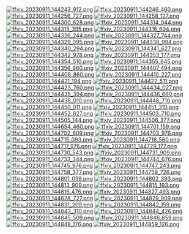 [![ffxiv_20230911_144243_912.png](./image_e_letters_thumb/ffxiv_20230911_144243_912.png.thumb.jpg)](./image_e_letters/ffxiv_20230911_144243_912.png) 
[![ffxiv_20230911_144246_460.png](./image_e_letters_thumb/ffxiv_20230911_144246_460.png.thumb.jpg)](./image_e_letters/ffxiv_20230911_144246_460.png) 
[![ffxiv_20230911_144256_727.png](./image_e_letters_thumb/ffxiv_20230911_144256_727.png.thumb.jpg)](./image_e_letters/ffxiv_20230911_144256_727.png) 
[![ffxiv_20230911_144258_127.png](./image_e_letters_thumb/ffxiv_20230911_144258_127.png.thumb.jpg)](./image_e_letters/ffxiv_20230911_144258_127.png) 
[![ffxiv_20230911_144300_628.png](./image_e_letters_thumb/ffxiv_20230911_144300_628.png.thumb.jpg)](./image_e_letters/ffxiv_20230911_144300_628.png) 
[![ffxiv_20230911_144314_044.png](./image_e_letters_thumb/ffxiv_20230911_144314_044.png.thumb.jpg)](./image_e_letters/ffxiv_20230911_144314_044.png) 
[![ffxiv_20230911_144315_395.png](./image_e_letters_thumb/ffxiv_20230911_144315_395.png.thumb.jpg)](./image_e_letters/ffxiv_20230911_144315_395.png) 
[![ffxiv_20230911_144316_694.png](./image_e_letters_thumb/ffxiv_20230911_144316_694.png.thumb.jpg)](./image_e_letters/ffxiv_20230911_144316_694.png) 
[![ffxiv_20230911_144326_244.png](./image_e_letters_thumb/ffxiv_20230911_144326_244.png.thumb.jpg)](./image_e_letters/ffxiv_20230911_144326_244.png) 
[![ffxiv_20230911_144327_744.png](./image_e_letters_thumb/ffxiv_20230911_144327_744.png.thumb.jpg)](./image_e_letters/ffxiv_20230911_144327_744.png) 
[![ffxiv_20230911_144329_095.png](./image_e_letters_thumb/ffxiv_20230911_144329_095.png.thumb.jpg)](./image_e_letters/ffxiv_20230911_144329_095.png) 
[![ffxiv_20230911_144338_994.png](./image_e_letters_thumb/ffxiv_20230911_144338_994.png.thumb.jpg)](./image_e_letters/ffxiv_20230911_144338_994.png) 
[![ffxiv_20230911_144340_294.png](./image_e_letters_thumb/ffxiv_20230911_144340_294.png.thumb.jpg)](./image_e_letters/ffxiv_20230911_144340_294.png) 
[![ffxiv_20230911_144341_627.png](./image_e_letters_thumb/ffxiv_20230911_144341_627.png.thumb.jpg)](./image_e_letters/ffxiv_20230911_144341_627.png) 
[![ffxiv_20230911_144342_978.png](./image_e_letters_thumb/ffxiv_20230911_144342_978.png.thumb.jpg)](./image_e_letters/ffxiv_20230911_144342_978.png) 
[![ffxiv_20230911_144353_177.png](./image_e_letters_thumb/ffxiv_20230911_144353_177.png.thumb.jpg)](./image_e_letters/ffxiv_20230911_144353_177.png) 
[![ffxiv_20230911_144354_510.png](./image_e_letters_thumb/ffxiv_20230911_144354_510.png.thumb.jpg)](./image_e_letters/ffxiv_20230911_144354_510.png) 
[![ffxiv_20230911_144355_645.png](./image_e_letters_thumb/ffxiv_20230911_144355_645.png.thumb.jpg)](./image_e_letters/ffxiv_20230911_144355_645.png) 
[![ffxiv_20230911_144356_960.png](./image_e_letters_thumb/ffxiv_20230911_144356_960.png.thumb.jpg)](./image_e_letters/ffxiv_20230911_144356_960.png) 
[![ffxiv_20230911_144407_494.png](./image_e_letters_thumb/ffxiv_20230911_144407_494.png.thumb.jpg)](./image_e_letters/ffxiv_20230911_144407_494.png) 
[![ffxiv_20230911_144408_860.png](./image_e_letters_thumb/ffxiv_20230911_144408_860.png.thumb.jpg)](./image_e_letters/ffxiv_20230911_144408_860.png) 
[![ffxiv_20230911_144410_227.png](./image_e_letters_thumb/ffxiv_20230911_144410_227.png.thumb.jpg)](./image_e_letters/ffxiv_20230911_144410_227.png) 
[![ffxiv_20230911_144421_194.png](./image_e_letters_thumb/ffxiv_20230911_144421_194.png.thumb.jpg)](./image_e_letters/ffxiv_20230911_144421_194.png) 
[![ffxiv_20230911_144422_511.png](./image_e_letters_thumb/ffxiv_20230911_144422_511.png.thumb.jpg)](./image_e_letters/ffxiv_20230911_144422_511.png) 
[![ffxiv_20230911_144423_760.png](./image_e_letters_thumb/ffxiv_20230911_144423_760.png.thumb.jpg)](./image_e_letters/ffxiv_20230911_144423_760.png) 
[![ffxiv_20230911_144434_027.png](./image_e_letters_thumb/ffxiv_20230911_144434_027.png.thumb.jpg)](./image_e_letters/ffxiv_20230911_144434_027.png) 
[![ffxiv_20230911_144435_394.png](./image_e_letters_thumb/ffxiv_20230911_144435_394.png.thumb.jpg)](./image_e_letters/ffxiv_20230911_144435_394.png) 
[![ffxiv_20230911_144436_660.png](./image_e_letters_thumb/ffxiv_20230911_144436_660.png.thumb.jpg)](./image_e_letters/ffxiv_20230911_144436_660.png) 
[![ffxiv_20230911_144438_010.png](./image_e_letters_thumb/ffxiv_20230911_144438_010.png.thumb.jpg)](./image_e_letters/ffxiv_20230911_144438_010.png) 
[![ffxiv_20230911_144448_710.png](./image_e_letters_thumb/ffxiv_20230911_144448_710.png.thumb.jpg)](./image_e_letters/ffxiv_20230911_144448_710.png) 
[![ffxiv_20230911_144450_011.png](./image_e_letters_thumb/ffxiv_20230911_144450_011.png.thumb.jpg)](./image_e_letters/ffxiv_20230911_144450_011.png) 
[![ffxiv_20230911_144451_310.png](./image_e_letters_thumb/ffxiv_20230911_144451_310.png.thumb.jpg)](./image_e_letters/ffxiv_20230911_144451_310.png) 
[![ffxiv_20230911_144452_627.png](./image_e_letters_thumb/ffxiv_20230911_144452_627.png.thumb.jpg)](./image_e_letters/ffxiv_20230911_144452_627.png) 
[![ffxiv_20230911_144503_710.png](./image_e_letters_thumb/ffxiv_20230911_144503_710.png.thumb.jpg)](./image_e_letters/ffxiv_20230911_144503_710.png) 
[![ffxiv_20230911_144505_144.png](./image_e_letters_thumb/ffxiv_20230911_144505_144.png.thumb.jpg)](./image_e_letters/ffxiv_20230911_144505_144.png) 
[![ffxiv_20230911_144506_377.png](./image_e_letters_thumb/ffxiv_20230911_144506_377.png.thumb.jpg)](./image_e_letters/ffxiv_20230911_144506_377.png) 
[![ffxiv_20230911_144654_460.png](./image_e_letters_thumb/ffxiv_20230911_144654_460.png.thumb.jpg)](./image_e_letters/ffxiv_20230911_144654_460.png) 
[![ffxiv_20230911_144701_159.png](./image_e_letters_thumb/ffxiv_20230911_144701_159.png.thumb.jpg)](./image_e_letters/ffxiv_20230911_144701_159.png) 
[![ffxiv_20230911_144702_609.png](./image_e_letters_thumb/ffxiv_20230911_144702_609.png.thumb.jpg)](./image_e_letters/ffxiv_20230911_144702_609.png) 
[![ffxiv_20230911_144703_976.png](./image_e_letters_thumb/ffxiv_20230911_144703_976.png.thumb.jpg)](./image_e_letters/ffxiv_20230911_144703_976.png) 
[![ffxiv_20230911_144715_093.png](./image_e_letters_thumb/ffxiv_20230911_144715_093.png.thumb.jpg)](./image_e_letters/ffxiv_20230911_144715_093.png) 
[![ffxiv_20230911_144716_560.png](./image_e_letters_thumb/ffxiv_20230911_144716_560.png.thumb.jpg)](./image_e_letters/ffxiv_20230911_144716_560.png) 
[![ffxiv_20230911_144717_976.png](./image_e_letters_thumb/ffxiv_20230911_144717_976.png.thumb.jpg)](./image_e_letters/ffxiv_20230911_144717_976.png) 
[![ffxiv_20230911_144729_177.png](./image_e_letters_thumb/ffxiv_20230911_144729_177.png.thumb.jpg)](./image_e_letters/ffxiv_20230911_144729_177.png) 
[![ffxiv_20230911_144730_543.png](./image_e_letters_thumb/ffxiv_20230911_144730_543.png.thumb.jpg)](./image_e_letters/ffxiv_20230911_144730_543.png) 
[![ffxiv_20230911_144731_909.png](./image_e_letters_thumb/ffxiv_20230911_144731_909.png.thumb.jpg)](./image_e_letters/ffxiv_20230911_144731_909.png) 
[![ffxiv_20230911_144733_344.png](./image_e_letters_thumb/ffxiv_20230911_144733_344.png.thumb.jpg)](./image_e_letters/ffxiv_20230911_144733_344.png) 
[![ffxiv_20230911_144744_676.png](./image_e_letters_thumb/ffxiv_20230911_144744_676.png.thumb.jpg)](./image_e_letters/ffxiv_20230911_144744_676.png) 
[![ffxiv_20230911_144745_976.png](./image_e_letters_thumb/ffxiv_20230911_144745_976.png.thumb.jpg)](./image_e_letters/ffxiv_20230911_144745_976.png) 
[![ffxiv_20230911_144747_243.png](./image_e_letters_thumb/ffxiv_20230911_144747_243.png.thumb.jpg)](./image_e_letters/ffxiv_20230911_144747_243.png) 
[![ffxiv_20230911_144758_377.png](./image_e_letters_thumb/ffxiv_20230911_144758_377.png.thumb.jpg)](./image_e_letters/ffxiv_20230911_144758_377.png) 
[![ffxiv_20230911_144759_726.png](./image_e_letters_thumb/ffxiv_20230911_144759_726.png.thumb.jpg)](./image_e_letters/ffxiv_20230911_144759_726.png) 
[![ffxiv_20230911_144801_059.png](./image_e_letters_thumb/ffxiv_20230911_144801_059.png.thumb.jpg)](./image_e_letters/ffxiv_20230911_144801_059.png) 
[![ffxiv_20230911_144802_393.png](./image_e_letters_thumb/ffxiv_20230911_144802_393.png.thumb.jpg)](./image_e_letters/ffxiv_20230911_144802_393.png) 
[![ffxiv_20230911_144813_909.png](./image_e_letters_thumb/ffxiv_20230911_144813_909.png.thumb.jpg)](./image_e_letters/ffxiv_20230911_144813_909.png) 
[![ffxiv_20230911_144815_193.png](./image_e_letters_thumb/ffxiv_20230911_144815_193.png.thumb.jpg)](./image_e_letters/ffxiv_20230911_144815_193.png) 
[![ffxiv_20230911_144816_476.png](./image_e_letters_thumb/ffxiv_20230911_144816_476.png.thumb.jpg)](./image_e_letters/ffxiv_20230911_144816_476.png) 
[![ffxiv_20230911_144827_493.png](./image_e_letters_thumb/ffxiv_20230911_144827_493.png.thumb.jpg)](./image_e_letters/ffxiv_20230911_144827_493.png) 
[![ffxiv_20230911_144828_727.png](./image_e_letters_thumb/ffxiv_20230911_144828_727.png.thumb.jpg)](./image_e_letters/ffxiv_20230911_144828_727.png) 
[![ffxiv_20230911_144829_909.png](./image_e_letters_thumb/ffxiv_20230911_144829_909.png.thumb.jpg)](./image_e_letters/ffxiv_20230911_144829_909.png) 
[![ffxiv_20230911_144831_209.png](./image_e_letters_thumb/ffxiv_20230911_144831_209.png.thumb.jpg)](./image_e_letters/ffxiv_20230911_144831_209.png) 
[![ffxiv_20230911_144842_159.png](./image_e_letters_thumb/ffxiv_20230911_144842_159.png.thumb.jpg)](./image_e_letters/ffxiv_20230911_144842_159.png) 
[![ffxiv_20230911_144843_310.png](./image_e_letters_thumb/ffxiv_20230911_144843_310.png.thumb.jpg)](./image_e_letters/ffxiv_20230911_144843_310.png) 
[![ffxiv_20230911_144844_426.png](./image_e_letters_thumb/ffxiv_20230911_144844_426.png.thumb.jpg)](./image_e_letters/ffxiv_20230911_144844_426.png) 
[![ffxiv_20230911_144845_509.png](./image_e_letters_thumb/ffxiv_20230911_144845_509.png.thumb.jpg)](./image_e_letters/ffxiv_20230911_144845_509.png) 
[![ffxiv_20230911_144846_859.png](./image_e_letters_thumb/ffxiv_20230911_144846_859.png.thumb.jpg)](./image_e_letters/ffxiv_20230911_144846_859.png) 
[![ffxiv_20230911_144848_176.png](./image_e_letters_thumb/ffxiv_20230911_144848_176.png.thumb.jpg)](./image_e_letters/ffxiv_20230911_144848_176.png) 
[![ffxiv_20230911_144859_126.png](./image_e_letters_thumb/ffxiv_20230911_144859_126.png.thumb.jpg)](./image_e_letters/ffxiv_20230911_144859_126.png) 

